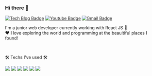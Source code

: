 ### Hi there 👋

<!-- 
**Jennayeo/jennayeo** is a ✨ _special_ ✨ repository because its `README.md` (this file) appears on your GitHub profile.

Here are some ideas to get you started:

- 🔭 I’m currently working on ...
- 🌱 I’m currently learning ...
- 👯 I’m looking to collaborate on ...
- 🤔 I’m looking for help with ...
- 💬 Ask me about ...
- 📫 How to reach me: ...
- 😄 Pronouns: ...
- ⚡ Fun fact: ...

 -->
 



   [![Tech Blog Badge](http://img.shields.io/badge/-Tech%20blog-black?style=flat-square&logo=github&link=https://jennayeo.tistory.com)](https://jennayeo.tistory.com)
   [![Youtube Badge](https://img.shields.io/badge/Youtube-ff0000?style=flat-square&logo=youtube&link=https://www.youtube.com/channel/UCpV_jeJfIguiPv95mPM3OeQ)](https://www.youtube.com/channel/UCpV_jeJfIguiPv95mPM3OeQ)
   [![Gmail Badge](https://img.shields.io/badge/Gmail-d14836?style=flat-square&logo=Gmail&logoColor=white&link=mailto:jenna.jiyoung.yeo@gmail.com)](mailto:jenna.jiyoung.yeo@gmail.com)


I'm a junior web developer currently working with React JS 🚀  
♥️ I love exploring the world and programming at the beaultiful places I found!

&nbsp;

🛠 Techs I've used 🛠  

<img src="https://img.shields.io/badge/React-61DAFB?style=flat-square&logo=React&logoColor=white"/> <img src="https://img.shields.io/badge/JavaScript-F7DF1E?style=flat-square&logo=JavaScript&logoColor=white"/> <img src="https://img.shields.io/badge/TypeScript-3178C6?style=flat-square&logo=TypeScript&logoColor=white"/> <img src="https://img.shields.io/badge/styled-components-DB7093?style=flat-square&logo=styled-components&logoColor=white"/> <img src="https://img.shields.io/badge/Python-3776AB?style=flat-square&logo=Python&logoColor=white"/> <img src="https://img.shields.io/badge/MySQL-4479A1?style=flat-square&logo=MySQL&logoColor=white"/> 
